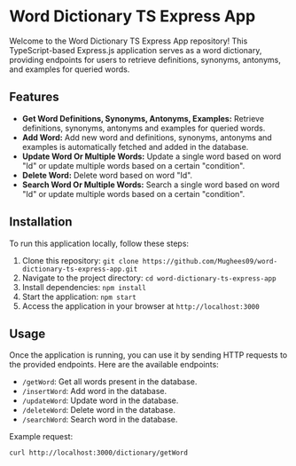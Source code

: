 # Word Dictionary TS Express App

Welcome to the Word Dictionary TS Express App repository! This TypeScript-based Express.js application serves as a word dictionary, providing endpoints for users to retrieve definitions, synonyms, antonyms, and examples for queried words.

## Features

- **Get Word Definitions, Synonyms, Antonyms, Examples:** Retrieve definitions, synonyms, antonyms and examples for queried words.
- **Add Word:** Add new word and definitions, synonyms, antonyms and examples is automatically fetched and added in the database. 
- **Update Word Or Multiple Words:** Update a single word based on word "Id" or update multiple words based on a certain "condition".
- **Delete Word:** Delete word based on word "Id".
- **Search Word Or Multiple Words:** Search a single word based on word "Id" or update multiple words based on a certain "condition".

## Installation

To run this application locally, follow these steps:

1. Clone this repository: `git clone https://github.com/Mughees09/word-dictionary-ts-express-app.git`
2. Navigate to the project directory: `cd word-dictionary-ts-express-app`
3. Install dependencies: `npm install`
4. Start the application: `npm start`
5. Access the application in your browser at `http://localhost:3000`

## Usage

Once the application is running, you can use it by sending HTTP requests to the provided endpoints. Here are the available endpoints:

- `/getWord`: Get all words present in the database.
- `/insertWord`: Add word in the database.
- `/updateWord`: Update word in the database.
- `/deleteWord`: Delete word in the database.
- `/searchWord`: Search word in the database.

Example request:

```bash
curl http://localhost:3000/dictionary/getWord
